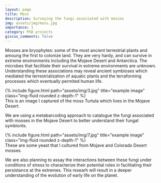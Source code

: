 ```yaml
---
layout: page
title: Moss
description: Surveying the fungi associated with mosses
img: assets/img/moss.jpg
importance: 1
category: PhD projects
giscus_comments: false
---
```


Mosses are bryophytes: some of the most ancient terrestrial plants and amoung the first to colonize land. They are very hardy, and can survive in extreme environments including the Mojave Desert and Antarctica. The microbes that facilitate their survival in extreme environments are unknown. Understanding these associations may reveal ancient symbioses which mediated the terrestrialization of aquatic plants and the terraforming processes which eventually permited human life. 

</div>
<div class="row">
    <div class="col-sm mt-3 mt-md-0">
        {% include figure.html path="assets/img/3.jpg" title="example image" class="img-fluid rounded z-depth-1" %}
    </div>
</div>
<div class="caption">
    This is an image I captured of the moss Turtula which lives in the Mojave Desert. 
</div>

We are using a metabarcoding approach to catalogue the fungi associated with mosses in the Mojave Desert to better understand their fungal symbionts. 

</div>
<div class="row">
    <div class="col-sm mt-3 mt-md-0">
        {% include figure.html path="assets/img/7.jpg" title="example image" class="img-fluid rounded z-depth-1" %}
    </div>
</div>
<div class="caption">
    These are some yeast that I cultured from Mojave and Colorado Desert mosses. 
</div>

We are also planning to assay the interactions between these fungi under conditions of stress to characterize their potential roles in facilitating their persistance at the extremes. This researh will result in a deeper understanding of the evolution of early life on the planet. 
